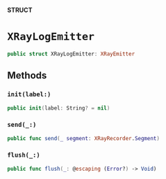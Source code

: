 **STRUCT**

# `XRayLogEmitter`

```swift
public struct XRayLogEmitter: XRayEmitter
```

## Methods
### `init(label:)`

```swift
public init(label: String? = nil)
```

### `send(_:)`

```swift
public func send(_ segment: XRayRecorder.Segment)
```

### `flush(_:)`

```swift
public func flush(_: @escaping (Error?) -> Void)
```
